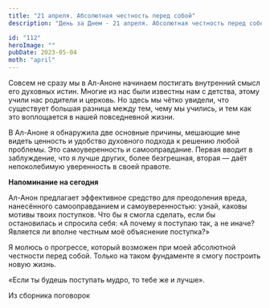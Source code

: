 ```yaml
---
title: "21 апреля. Абсолютная честность перед собой"
description: "День за Днем - 21 апреля. Абсолютная честность перед собой"

id: "112"
heroImage: ""
pubDate: 2023-05-04
moth: "april"
---
```


Совсем не сразу мы в Ал-Аноне начинаем постигать внутренний смысл его духовных
истин. Многие из нас были известны нам с детства, этому учили нас родители и
церковь. Но здесь мы чётко увидели, что существует большая разница между тем,
чему мы учились, и тем как это воплощается в нашей повседневной жизни.

В Ал-Аноне я обнаружила две основные причины, мешающие мне видеть ценность и
удобство духовного подхода к решению любой проблемы. Это самоуверенность и
самооправдание. Первая вводит в заблуждение, что я лучше других, более
безгрешная, вторая — даёт непоколебимую уверенность в своей правоте.

**Напоминание на сегодня**

Ал-Анон предлагает эффективное средство для преодоления вреда, нанесённого
самооправданием и самоуверенностью: узнай, каковы мотивы твоих поступков. Что
бы я смогла сделать, если бы остановилась и спросила себя: «А почему я
поступаю так, а не иначе? Является ли вполне честным моё объяснение поступка?»

Я молюсь о прогрессе, который возможен при моей абсолютной честности перед
собой. Только на таком фундаменте я смогу построить новую жизнь.

«Если ты будешь поступать мудро, то тебе же и лучше».

Из сборника поговорок
